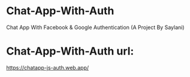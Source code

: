 # Chat-App-With-Auth
Chat App With Facebook &amp; Google Authentication (A Project By Saylani)

# Chat-App-With-Auth url:
https://chatapp-js-auth.web.app/
